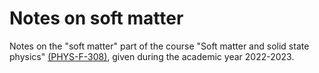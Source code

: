 # Notes on soft matter

Notes on the "soft matter" part of the course "Soft matter and solid state physics" [(PHYS-F-308)](https://www.ulb.be/fr/programme/phys-f308-1), given during the academic year 2022-2023.